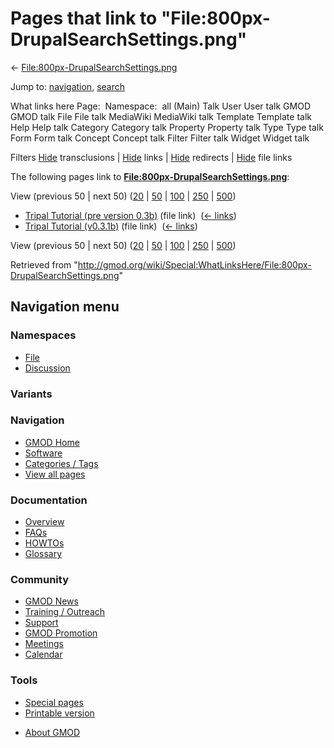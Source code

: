 <div id="mw-page-base" class="noprint">

</div>

<div id="mw-head-base" class="noprint">

</div>

<div id="content" class="mw-body" role="main">

<span id="top"></span>

<div id="mw-js-message" style="display:none;">

</div>



# <span dir="auto">Pages that link to "File:800px-DrupalSearchSettings.png"</span>

<div id="bodyContent">

<div id="contentSub">

←
[File:800px-DrupalSearchSettings.png](/wiki/File:800px-DrupalSearchSettings.png "File:800px-DrupalSearchSettings.png")

</div>

<div id="jump-to-nav" class="mw-jump">

Jump to: [navigation](#mw-navigation), [search](#p-search)

</div>

<div id="mw-content-text">

What links here Page:  Namespace:  all (Main) Talk User User talk GMOD
GMOD talk File File talk MediaWiki MediaWiki talk Template Template talk
Help Help talk Category Category talk Property Property talk Type Type
talk Form Form talk Concept Concept talk Filter Filter talk Widget
Widget talk

Filters
[Hide](/mediawiki/index.php?title=Special:WhatLinksHere/File:800px-DrupalSearchSettings.png&hidetrans=1 "Special:WhatLinksHere/File:800px-DrupalSearchSettings.png")
transclusions \|
[Hide](/mediawiki/index.php?title=Special:WhatLinksHere/File:800px-DrupalSearchSettings.png&hidelinks=1 "Special:WhatLinksHere/File:800px-DrupalSearchSettings.png")
links \|
[Hide](/mediawiki/index.php?title=Special:WhatLinksHere/File:800px-DrupalSearchSettings.png&hideredirs=1 "Special:WhatLinksHere/File:800px-DrupalSearchSettings.png")
redirects \|
[Hide](/mediawiki/index.php?title=Special:WhatLinksHere/File:800px-DrupalSearchSettings.png&hideimages=1 "Special:WhatLinksHere/File:800px-DrupalSearchSettings.png")
file links

The following pages link to
**[File:800px-DrupalSearchSettings.png](/wiki/File:800px-DrupalSearchSettings.png "File:800px-DrupalSearchSettings.png")**:

View (previous 50 \| next 50)
([20](/mediawiki/index.php?title=Special:WhatLinksHere/File:800px-DrupalSearchSettings.png&limit=20 "Special:WhatLinksHere/File:800px-DrupalSearchSettings.png")
\|
[50](/mediawiki/index.php?title=Special:WhatLinksHere/File:800px-DrupalSearchSettings.png&limit=50 "Special:WhatLinksHere/File:800px-DrupalSearchSettings.png")
\|
[100](/mediawiki/index.php?title=Special:WhatLinksHere/File:800px-DrupalSearchSettings.png&limit=100 "Special:WhatLinksHere/File:800px-DrupalSearchSettings.png")
\|
[250](/mediawiki/index.php?title=Special:WhatLinksHere/File:800px-DrupalSearchSettings.png&limit=250 "Special:WhatLinksHere/File:800px-DrupalSearchSettings.png")
\|
[500](/mediawiki/index.php?title=Special:WhatLinksHere/File:800px-DrupalSearchSettings.png&limit=500 "Special:WhatLinksHere/File:800px-DrupalSearchSettings.png"))

- [Tripal Tutorial (pre version
  0.3b)](/wiki/Tripal_Tutorial_(pre_version_0.3b) "Tripal Tutorial (pre version 0.3b)")
  (file link) ‎ <span class="mw-whatlinkshere-tools">([←
  links](/mediawiki/index.php?title=Special:WhatLinksHere&target=Tripal+Tutorial+%28pre+version+0.3b%29 "Special:WhatLinksHere"))</span>
- [Tripal Tutorial
  (v0.3.1b)](/wiki/Tripal_Tutorial_(v0.3.1b) "Tripal Tutorial (v0.3.1b)")
  (file link) ‎ <span class="mw-whatlinkshere-tools">([←
  links](/mediawiki/index.php?title=Special:WhatLinksHere&target=Tripal+Tutorial+%28v0.3.1b%29 "Special:WhatLinksHere"))</span>

View (previous 50 \| next 50)
([20](/mediawiki/index.php?title=Special:WhatLinksHere/File:800px-DrupalSearchSettings.png&limit=20 "Special:WhatLinksHere/File:800px-DrupalSearchSettings.png")
\|
[50](/mediawiki/index.php?title=Special:WhatLinksHere/File:800px-DrupalSearchSettings.png&limit=50 "Special:WhatLinksHere/File:800px-DrupalSearchSettings.png")
\|
[100](/mediawiki/index.php?title=Special:WhatLinksHere/File:800px-DrupalSearchSettings.png&limit=100 "Special:WhatLinksHere/File:800px-DrupalSearchSettings.png")
\|
[250](/mediawiki/index.php?title=Special:WhatLinksHere/File:800px-DrupalSearchSettings.png&limit=250 "Special:WhatLinksHere/File:800px-DrupalSearchSettings.png")
\|
[500](/mediawiki/index.php?title=Special:WhatLinksHere/File:800px-DrupalSearchSettings.png&limit=500 "Special:WhatLinksHere/File:800px-DrupalSearchSettings.png"))

</div>

<div class="printfooter">

Retrieved from
"<http://gmod.org/wiki/Special:WhatLinksHere/File:800px-DrupalSearchSettings.png>"

</div>

<div id="catlinks" class="catlinks catlinks-allhidden">

</div>

<div class="visualClear">

</div>

</div>

</div>

<div id="mw-navigation">

## Navigation menu

<div id="mw-head">



<div id="left-navigation">

<div id="p-namespaces" class="vectorTabs" role="navigation"
aria-labelledby="p-namespaces-label">

### Namespaces

- <span id="ca-nstab-image"><a href="/wiki/File:800px-DrupalSearchSettings.png" accesskey="c"
  title="View the file page [c]">File</a></span>
- <span id="ca-talk"><a
  href="/mediawiki/index.php?title=File_talk:800px-DrupalSearchSettings.png&amp;action=edit&amp;redlink=1"
  accesskey="t"
  title="Discussion about the content page [t]">Discussion</a></span>

</div>

<div id="p-variants" class="vectorMenu emptyPortlet" role="navigation"
aria-labelledby="p-variants-label">

### 

### Variants[](#)

<div class="menu">

</div>

</div>

</div>

<div id="right-navigation">





</div>



</div>

</div>

</div>

<div id="mw-panel">

<div id="p-logo" role="banner">

<a href="/wiki/Main_Page"
style="background-image: url(http://gmod.org/images/GMOD-cogs.png);"
title="Visit the main page"></a>

</div>

<div id="p-Navigation" class="portal" role="navigation"
aria-labelledby="p-Navigation-label">

### Navigation

<div class="body">

- <span id="n-GMOD-Home">[GMOD Home](/wiki/Main_Page)</span>
- <span id="n-Software">[Software](/wiki/GMOD_Components)</span>
- <span id="n-Categories-.2F-Tags">[Categories /
  Tags](/wiki/Categories)</span>
- <span id="n-View-all-pages">[View all
  pages](/wiki/Special:AllPages)</span>

</div>

</div>

<div id="p-Documentation" class="portal" role="navigation"
aria-labelledby="p-Documentation-label">

### Documentation

<div class="body">

- <span id="n-Overview">[Overview](/wiki/Overview)</span>
- <span id="n-FAQs">[FAQs](/wiki/Category:FAQ)</span>
- <span id="n-HOWTOs">[HOWTOs](/wiki/Category:HOWTO)</span>
- <span id="n-Glossary">[Glossary](/wiki/Glossary)</span>

</div>

</div>

<div id="p-Community" class="portal" role="navigation"
aria-labelledby="p-Community-label">

### Community

<div class="body">

- <span id="n-GMOD-News">[GMOD News](/wiki/GMOD_News)</span>
- <span id="n-Training-.2F-Outreach">[Training /
  Outreach](/wiki/Training_and_Outreach)</span>
- <span id="n-Support">[Support](/wiki/Support)</span>
- <span id="n-GMOD-Promotion">[GMOD
  Promotion](/wiki/GMOD_Promotion)</span>
- <span id="n-Meetings">[Meetings](/wiki/Meetings)</span>
- <span id="n-Calendar">[Calendar](/wiki/Calendar)</span>

</div>

</div>

<div id="p-tb" class="portal" role="navigation"
aria-labelledby="p-tb-label">

### Tools

<div class="body">

- <span id="t-specialpages"><a href="/wiki/Special:SpecialPages" accesskey="q"
  title="A list of all special pages [q]">Special pages</a></span>
- <span id="t-print"><a
  href="/mediawiki/index.php?title=Special:WhatLinksHere/File:800px-DrupalSearchSettings.png&amp;printable=yes"
  rel="alternate" accesskey="p"
  title="Printable version of this page [p]">Printable version</a></span>

</div>

</div>

</div>

</div>

<div id="footer" role="contentinfo">

- <span id="footer-places-about">[About
  GMOD](/wiki/GMOD:About "GMOD:About")</span>

<!-- -->






</div>

